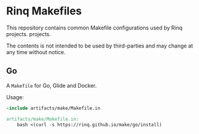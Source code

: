 # Rinq Makefiles

This repository contains common Makefile configurations used by Rinq projects.
projects.

The contents is not intended to be used by third-parties and may change at any
time without notice.

## Go

A `Makefile` for Go, Glide and Docker.

Usage:

```Makefile
-include artifacts/make/Makefile.in

artifacts/make/Makefile.in:
	bash <(curl -s https://rinq.github.io/make/go/install)
```
